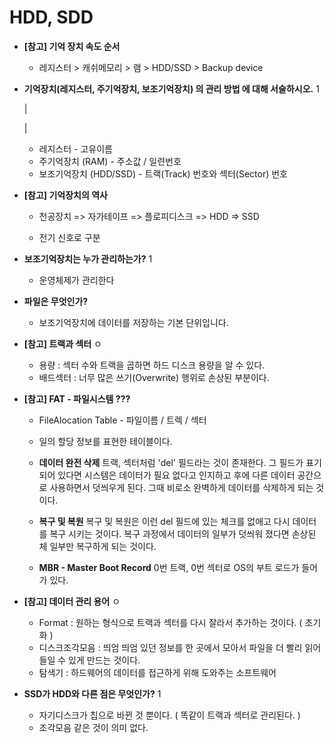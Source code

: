 # HDD, SDD

* **[참고] 기억 장치 속도 순서**
  * 레지스터 > 캐쉬메모리 > 램 > HDD/SSD > Backup device



* **기억장치(레지스터, 주기억장치, 보조기억장치) 의 관리 방법 에 대해 서술하시오.**  1

  |

  |

  * 레지스터 - 고유이름
  * 주기억장치 (RAM) - 주소값 / 일련번호
  * 보조기억장치 (HDD/SSD) - 트랙(Track) 번호와 섹터(Sector) 번호



* **[참고] 기억장치의 역사**

  * 천공장치 => 자가테이프 => 플로피디스크 => HDD => SSD

  * 전기 신호로 구분



* **보조기억장치는 누가 관리하는가?** 1
  * 운영체제가 관리한다



* **파일은 무엇인가?**
  * 보조기억장치에 데이터를 저장하는 기본 단위입니다. 



* **[참고] 트랙과 섹터** ㅇ
  * 용량 : 섹터 수와 트랙을 곱하면 하드 디스크 용량을 알 수 있다.
  * 배드섹터 : 너무 많은 쓰기(Overwrite) 행위로 손상된 부분이다. 




* **[참고] FAT - 파일시스템 ???**

  * FileAlocation Table - 파일이름 / 트렉 / 섹터
  * 일의 할당 정보를 표현한 테이블이다.

  * **데이터 완전 삭제**
    트랙, 섹터처럼 'del' 필드라는 것이 존재한다. 그 필드가 표기 되어 있다면 시스템은 데이터가 필요 없다고 인지하고 후에 다른 데이터 공간으로 사용하면서 덧씌우게 된다. 그때  비로소 완벽하게 데이터를 삭제하게 되는 것이다. 
  * **복구 및 복원** 
    복구 및 복원은 이런 del 필드에 있는 체크를 없애고 다시 데이터를 복구 시키는 것이다. 복구 과정에서 데이터의 일부가 덧씌워 졌다면 손상된 체 일부만 복구하게 되는 것이다.
  * **MBR - Master Boot Record**
    0번 트랙, 0번 섹터로 OS의 부트 로드가 들어가 있다.



* **[참고] 데이터 관리 용어** ㅇ
  * Format : 원하는 형식으로 트랙과 섹터를 다시 잘라서 추가하는 것이다. ( 초기화 ) 
  * 디스크조각모음 : 띄엄 띄엄 있던 정보를 한 곳에서 모아서 파일을 더 빨리 읽어 들일 수 있게 만드는 것이다.
  * 탐색기 : 하드웨어의 데이터를 접근하게 위해 도와주는 소프트웨어



* **SSD가 HDD와 다른 점은 무엇인가?** 1
  * 자기디스크가 칩으로 바뀐 것 뿐이다. 
    ( 똑같이 트랙과 섹터로 관리된다. )
  * 조각모음 같은 것이 의미 없다.
